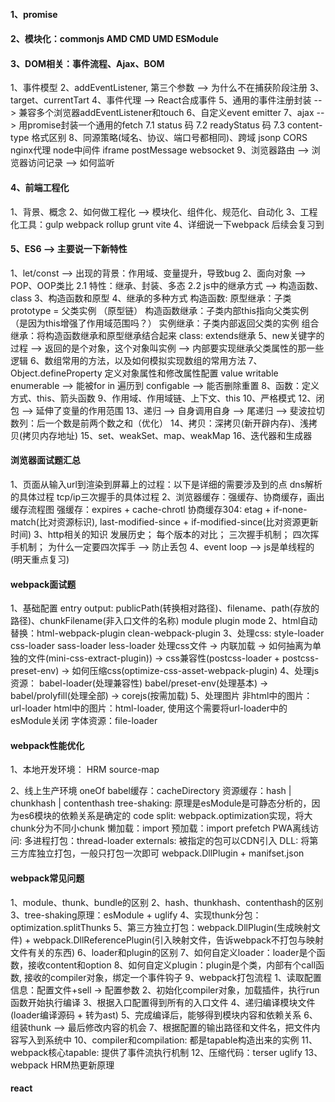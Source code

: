 #### 1、promise
#### 2、模块化：commonjs AMD CMD UMD ESModule
#### 3、DOM相关：事件流程、Ajax、BOM
  1、事件模型
  2、addEventListener, 第三个参数 --> 为什么不在捕获阶段注册
  3、target、currentTart
  4、事件代理 --> React合成事件
  5、通用的事件注册封装 --> 兼容多个浏览器addEventListener和touch
  6、自定义event emitter
  7、ajax --> 用promise封装一个通用的fetch
    7.1 status 码
    7.2 readyStatus 码
    7.3 content-type 格式区别
  8、同源策略(域名、协议、端口号都相同)、跨域
    jsonp
    CORS
    nginx代理
    node中间件
    iframe
    postMessage
    websocket
  9、浏览器路由 --> 浏览器访问记录 --> 如何监听
#### 4、前端工程化
  1、背景、概念
  2、如何做工程化 --> 模块化、组件化、规范化、自动化
  3、工程化工具：gulp webpack rollup grunt vite
  4、详细说一下webpack 后续会复习到

#### 5、ES6 --> 主要说一下新特性
  1、let/const --> 出现的背景：作用域、变量提升，导致bug
  2、面向对象 --> POP、OOP类比
      2.1 特性：继承、封装、多态
      2.2 js中的继承方式 --> 构造函数、class
  3、构造函数和原型
  4、继承的多种方式
      构造函数:
        原型继承：子类prototype = 父类实例 （原型链）
        构造函数继承：子类内部this指向父类实例（是因为this增强了作用域范围吗？）
        实例继承：子类内部返回父类的实例
        组合继承：将构造函数继承和原型继承结合起来
      class:
        extends继承
  5、new关键字的过程 --> 返回的是个对象，这个对象叫实例 --> 内部要实现继承父类属性的那一些逻辑
  6、数组常用的方法，以及如何模拟实现数组的常用方法
  7、Object.defineProperty 定义对象属性和修改属性配置
      value
      writable
      enumerable --> 能被for in 遍历到
      configable --> 能否删除重置
  8、函数：定义方式、this、箭头函数
  9、作用域、作用域链、上下文、this
  10、严格模式
  12、闭包 --> 延伸了变量的作用范围
  13、递归 --> 自身调用自身 --> 尾递归 --> 斐波拉切数列：后一个数是前两个数之和（优化）
  14、拷贝：深拷贝(新开辟内存)、浅拷贝(拷贝内存地址)
  15、set、weakSet、map、weakMap
  16、迭代器和生成器

#### 浏览器面试题汇总
  1、页面从输入url到渲染到屏幕上的过程：以下是详细的需要涉及到的点
      dns解析的具体过程
      tcp/ip三次握手的具体过程
  2、浏览器缓存：强缓存、协商缓存，画出缓存流程图
      强缓存：expires + cache-chrotl
      协商缓存304: etag + if-none-match(比对资源标识), last-modified-since + if-modified-since(比对资源更新时间)
  3、http相关的知识
      发展历史；
      每个版本的对比；
      三次握手机制；
      四次挥手机制；
      为什么一定要四次挥手 --> 防止丢包
  4、event loop --> js是单线程的(明天重点复习)

#### webpack面试题
  1、基础配置
      entry
      output: publicPath(转换相对路径)、filename、path(存放的路径)、chunkFilename(非入口文件的名称)
      module
      plugin
      mode
  2、html自动替换：html-webpack-plugin clean-webpack-plugin
  3、处理css: style-loader css-loader sass-loader less-loader
      处理css文件 -> 内联加载 -> 
      如何抽离为单独的文件(mini-css-extract-plugin)) -> 
      css兼容性(postcss-loader + postcss-preset-env) ->
      如何压缩css(optimize-css-asset-webpack-plugin)
  4、处理js资源： babel-loader(处理兼容性)
      babel/preset-env(处理基本) -> babel/prolyfill(处理全部) -> corejs(按需加载)
  5、处理图片
      非html中的图片：url-loader
      html中的图片：html-loader, 使用这个需要将url-loader中的esModule关闭
      字体资源：file-loader

#### webpack性能优化
  1、本地开发环境：
      HRM
      source-map

  2、线上生产环境
      oneOf
      babel缓存：cacheDirectory
      资源缓存：hash | chunkhash | contenthash
      tree-shaking: 原理是esModule是可静态分析的，因为es6模块的依赖关系是确定的
      code split: webpack.optimization实现，将大chunk分为不同小chunk
      懒加载：import
      预加载：import prefetch
      PWA离线访问:
      多进程打包：thread-loader
      externals: 被指定的包可以CDN引入
      DLL: 将第三方库独立打包，一般只打包一次即可 webpack.DllPlugin + manifset.json

#### webpack常见问题
  1、module、thunk、bundle的区别
  2、hash、thunkhash、contenthash的区别
  3、tree-shaking原理：esModule + uglify
  4、实现thunk分包：optimization.splitThunks
  5、第三方独立打包：webpack.DllPlugin(生成映射文件) + webpack.DllReferencePlugin(引入映射文件，告诉webpack不打包与映射文件有关的东西)
  6、loader和plugin的区别
  7、如何自定义loader：loader是个函数，接收content和option
  8、如何自定义plugin：plugin是个类，内部有个call函数, 接收的compiler对象，绑定一个事件钩子
  9、webpack打包流程
      1、读取配置信息：配置文件+sell -> 配置参数
      2、初始化compiler对象，加载插件，执行run函数开始执行编译
      3、根据入口配置得到所有的入口文件
      4、递归编译模块文件(loader编译源码 + 转为ast)
      5、完成编译后，能够得到模块内容和依赖关系
      6、组装thunk --> 最后修改内容的机会
      7、根据配置的输出路径和文件名，把文件内容写入到系统中
  10、compiler和compilation: 都是tapable构造出来的实例
  11、webpack核心tapable: 提供了事件流执行机制
  12、压缩代码：terser uglify
  13、webpack HRM热更新原理

#### react




